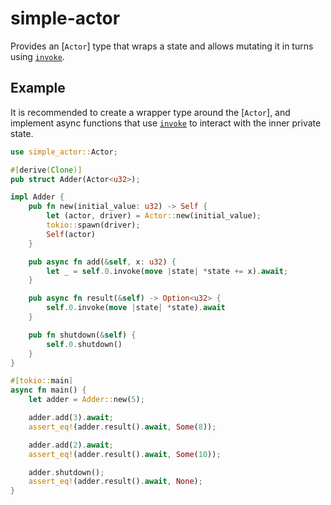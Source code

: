# simple-actor

Provides an [`Actor`] type that wraps a state and allows mutating it
in turns using [`invoke`].

[`invoke`]: Actor::invoke

## Example

It is recommended to create a wrapper type around the [`Actor`],
and implement async functions that use [`invoke`] to interact with
the inner private state.

```rust
use simple_actor::Actor;

#[derive(Clone)]
pub struct Adder(Actor<u32>);

impl Adder {
    pub fn new(initial_value: u32) -> Self {
        let (actor, driver) = Actor::new(initial_value);
        tokio::spawn(driver);
        Self(actor)
    }

    pub async fn add(&self, x: u32) {
        let _ = self.0.invoke(move |state| *state += x).await;
    }

    pub async fn result(&self) -> Option<u32> {
        self.0.invoke(move |state| *state).await
    }

    pub fn shutdown(&self) {
        self.0.shutdown()
    }
}

#[tokio::main]
async fn main() {
    let adder = Adder::new(5);

    adder.add(3).await;
    assert_eq!(adder.result().await, Some(8));

    adder.add(2).await;
    assert_eq!(adder.result().await, Some(10));

    adder.shutdown();
    assert_eq!(adder.result().await, None);
}
```
